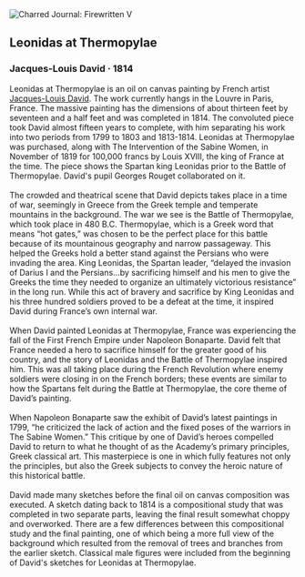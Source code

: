 <div class="artwork-of-the-day">
  <div class="container">
    <div class="img-wrapper">
      <img
        src="https://uploads7.wikiart.org/00380/images/jacques-louis-david/leonidas-at-thermopylae-1814-jacques-louis-david.jpg!Large.jpg"
        alt="Charred Journal: Firewritten V" />
    </div>
    <div class="artwork-detail">
      <div class="artwork-origin"> 
        <h2 class="artwork-name">Leonidas at Thermopylae</h2>
        <h3 class="artist">
          Jacques-Louis David
                    ·  1814
        </h3>
      </div>
      <p class="description">
        <span class="artwork-description-text ng-binding" ng-bind-html="viewModel.ArtworkOfTheDay.Description | unsafe">Leonidas at Thermopylae is an oil on canvas painting by French artist <a target="_blank" href="/en/jacques-louis-david">Jacques-Louis David</a>. The work currently hangs in the Louvre in Paris, France. The massive painting has the dimensions of about thirteen feet by seventeen and a half feet and was completed in 1814. The convoluted piece took David almost fifteen years to complete, with him separating his work into two periods from 1799 to 1803 and 1813-1814. Leonidas at Thermopylae was purchased, along with The Intervention of the Sabine Women, in November of 1819 for 100,000 francs by Louis XVIII, the king of France at the time. The piece shows the Spartan king Leonidas prior to the Battle of Thermopylae. David's pupil Georges Rouget collaborated on it.
<br>
<br>The crowded and theatrical scene that David depicts takes place in a time of war, seemingly in Greece from the Greek temple and temperate mountains in the background. The war we see is the Battle of Thermopylae, which took place in 480 B.C. Thermopylae, which is a Greek word that means “hot gates,” was chosen to be the perfect place for this battle because of its mountainous geography and narrow passageway. This helped the Greeks hold a better stand against the Persians who were invading the area. King Leonidas, the Spartan leader, “delayed the invasion of Darius I and the Persians…by sacrificing himself and his men to give the Greeks the time they needed to organize an ultimately victorious resistance” in the long run. While this act of bravery and sacrifice by King Leonidas and his three hundred soldiers proved to be a defeat at the time, it inspired David during France’s own internal war.
<br>
<br>When David painted Leonidas at Thermopylae, France was experiencing the fall of the First French Empire under Napoleon Bonaparte. David felt that France needed a hero to sacrifice himself for the greater good of his country, and the story of Leonidas and the Battle of Thermopylae inspired him. This was all taking place during the French Revolution where enemy soldiers were closing in on the French borders; these events are similar to how the Spartans felt during the Battle at Thermopylae, the core theme of David’s painting.
<br>
<br>When Napoleon Bonaparte saw the exhibit of David’s latest paintings in 1799, “he criticized the lack of action and the fixed poses of the warriors in The Sabine Women.” This critique by one of David’s heroes compelled David to return to what he thought of as the Academy’s primary principles, Greek classical art. This masterpiece is one in which fully features not only the principles, but also the Greek subjects to convey the heroic nature of this historical battle.
<br>
<br>David made many sketches before the final oil on canvas composition was executed. A sketch dating back to 1814 is a compositional study that was completed in two separate parts, leaving the final result somewhat choppy and overworked. There are a few differences between this compositional study and the final painting, one of which being a more full view of the background which resulted from the removal of trees and branches from the earlier sketch. Classical male figures were included from the beginning of David's sketches for Leonidas at Thermopylae.</span>
                        <div class="text-shadow-container" ng-show="showShadow" style=""></div>
      </p>
    </div>
  </div>

</div>
